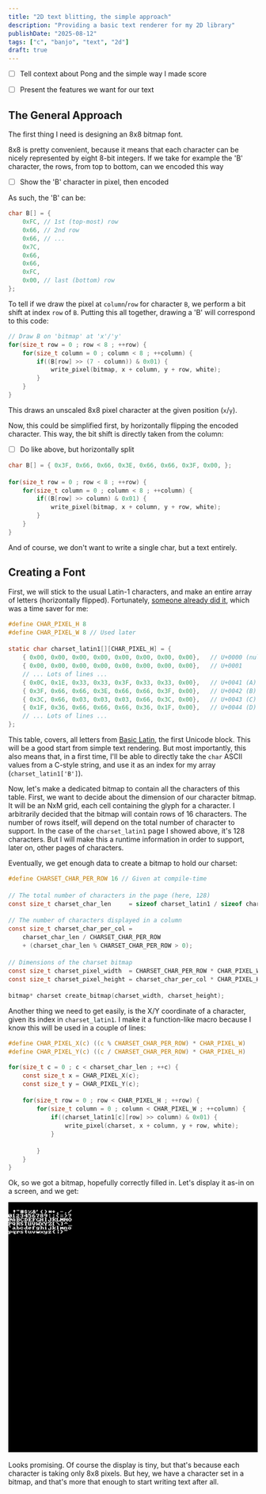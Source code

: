 ```yaml
---
title: "2D text blitting, the simple approach"
description: "Providing a basic text renderer for my 2D library"
publishDate: "2025-08-12"
tags: ["c", "banjo", "text", "2d"]
draft: true
---
```


- [ ] Tell context about Pong and the simple way I made score

- [ ] Present the features we want for our text


## The General Approach

The first thing I need is designing an 8x8 bitmap font.

8x8 is pretty convenient, because it means that each character can be nicely represented by eight 8-bit integers.
If we take for example the 'B' character, the rows, from top to bottom, can we encoded this way

- [ ] Show the 'B' character in pixel, then encoded

As such, the 'B' can be:

```c
char B[] = {
    0xFC, // 1st (top-most) row
    0x66, // 2nd row
    0x66, // ...
    0x7C,
    0x66,
    0x66,
    0xFC,
    0x00, // last (bottom) row
};
```

To tell if we draw the pixel at `column`/`row` for character `B`, we perform a bit shift at index `row` of `B`.
Putting this all together, drawing a 'B' will correspond to this code:

```c
// Draw B on 'bitmap' at 'x'/'y'
for(size_t row = 0 ; row < 8 ; ++row) {
    for(size_t column = 0 ; column < 8 ; ++column) {
        if((B[row] >> (7 - column)) & 0x01) {
            write_pixel(bitmap, x + column, y + row, white);
        }
    }
}
```
This draws an unscaled 8x8 pixel character at the given position (`x`/`y`).

Now, this could be simplified first, by horizontally flipping the encoded character.
This way, the bit shift is directly taken from the column:

- [ ] Do like above, but horizontally split

```c
char B[] = { 0x3F, 0x66, 0x66, 0x3E, 0x66, 0x66, 0x3F, 0x00, };

for(size_t row = 0 ; row < 8 ; ++row) {
    for(size_t column = 0 ; column < 8 ; ++column) {
        if((B[row] >> column) & 0x01) {
            write_pixel(bitmap, x + column, y + row, white);
        }
    }
}
```

And of course, we don't want to write a single char, but a text entirely.

## Creating a Font

First, we will stick to the usual Latin-1 characters, and make an entire array of letters (horizontally flipped).
Fortunately, [someone already did it](https://github.com/dhepper/font8x8A), which was a time saver for me:

```c
#define CHAR_PIXEL_H 8
#define CHAR_PIXEL_W 8 // Used later

static char charset_latin1[][CHAR_PIXEL_H] = {
    { 0x00, 0x00, 0x00, 0x00, 0x00, 0x00, 0x00, 0x00},   // U+0000 (nul)
    { 0x00, 0x00, 0x00, 0x00, 0x00, 0x00, 0x00, 0x00},   // U+0001
    // ... Lots of lines ...
    { 0x0C, 0x1E, 0x33, 0x33, 0x3F, 0x33, 0x33, 0x00},   // U+0041 (A)
    { 0x3F, 0x66, 0x66, 0x3E, 0x66, 0x66, 0x3F, 0x00},   // U+0042 (B)
    { 0x3C, 0x66, 0x03, 0x03, 0x03, 0x66, 0x3C, 0x00},   // U+0043 (C)
    { 0x1F, 0x36, 0x66, 0x66, 0x66, 0x36, 0x1F, 0x00},   // U+0044 (D)
    // ... Lots of lines ...
};
```

This table, covers, all letters from [Basic Latin](https://en.wikipedia.org/wiki/List_of_Unicode_characters#Basic_Latin), the first Unicode block.
This will be a good start from simple text rendering.
But most importantly, this also means that, in a first time, I'll be able to directly take the `char` ASCII values from a C-style string, and use it as an index for my array (`charset_latin1['B']`).

Now, let's make a dedicated bitmap to contain all the characters of this table.
First, we want to decide about the dimension of our character bitmap.
It will be an NxM grid, each cell containing the glyph for a character.
I arbitrarily decided that the bitmap will contain rows of 16 characters.
The number of rows itself, will depend on the total number of character to support.
In the case of the `charset_latin1` page I showed above, it's 128 characters.
But I will make this a runtime information in order to support, later on, other pages of characters.

Eventually, we get enough data to create a bitmap to hold our charset:

```c
#define CHARSET_CHAR_PER_ROW 16 // Given at compile-time

// The total number of characters in the page (here, 128)
const size_t charset_char_len     = sizeof charset_latin1 / sizeof charset_latin1[0];

// The number of characters displayed in a column
const size_t charset_char_per_col = 
    charset_char_len / CHARSET_CHAR_PER_ROW 
    + (charset_char_len % CHARSET_CHAR_PER_ROW > 0);

// Dimensions of the charset bitmap
const size_t charset_pixel_width  = CHARSET_CHAR_PER_ROW * CHAR_PIXEL_W;
const size_t charset_pixel_height = charset_char_per_col * CHAR_PIXEL_H;

bitmap* charset create_bitmap(charset_width, charset_height);
```

Another thing we need to get easily, is the X/Y coordinate of a character, given its index in `charset_latin1`.
I make it a function-like macro because I know this will be used in a couple of lines:

```c
#define CHAR_PIXEL_X(c) ((c % CHARSET_CHAR_PER_ROW) * CHAR_PIXEL_W)
#define CHAR_PIXEL_Y(c) ((c / CHARSET_CHAR_PER_ROW) * CHAR_PIXEL_H)
```


```c
for(size_t c = 0 ; c < charset_char_len ; ++c) {
    const size_t x = CHAR_PIXEL_X(c);
    const size_t y = CHAR_PIXEL_Y(c);

    for(size_t row = 0 ; row < CHAR_PIXEL_H ; ++row) {
        for(size_t column = 0 ; column < CHAR_PIXEL_W ; ++column) {
            if((charset_latin1[c][row] >> column) & 0x01) {
                write_pixel(charset, x + column, y + row, white);
            }

        }
    }
}
```

Ok, so we got a bitmap, hopefully correctly filled in.
Let's display it as-in on a screen, and we get:

![The full character set](basic_charset.png "My charset")

Looks promising.
Of course the display is tiny, but that's because each character is taking only 8x8 pixels.
But hey, we have a character set in a bitmap, and that's more that enough to start writing text after all.








